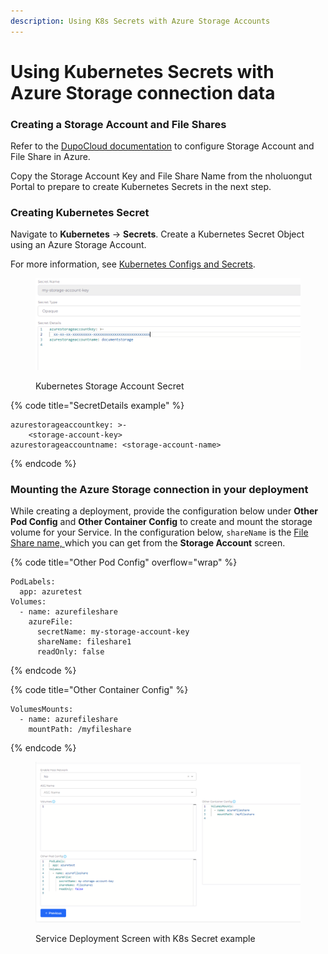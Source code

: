 ```yaml
---
description: Using K8s Secrets with Azure Storage Accounts
---
```


# Using Kubernetes Secrets with Azure Storage connection data

### **Creating a Storage Account and File Shares**

Refer to the [DupoCloud documentation](using-kubernetes-secrets-with-azure-storage-connection-data.md#creating-a-storage-account-and-file-shares) to configure Storage Account and File Share in Azure.

Copy the Storage Account Key and File Share Name from the nholuongut Portal to prepare to create Kubernetes Secrets in the next step.

### **Creating Kubernetes Secret**

Navigate to **Kubernetes** -> **Secrets**. Create a Kubernetes Secret Object using an Azure Storage Account.&#x20;

For more information, see [Kubernetes Configs and Secrets](./).

<figure><img src="../../.gitbook/assets/image (381).png" alt=""><figcaption><p>Kubernetes Storage Account Secret</p></figcaption></figure>

{% code title="SecretDetails example" %}
```
azurestorageaccountkey: >-
    <storage-account-key>
azurestorageaccountname: <storage-account-name>
```
{% endcode %}

### Mounting the Azure Storage connection in your deployment

While creating a deployment, provide the configuration below under **Other Pod Config** and **Other Container Config** to create and mount the storage volume for your Service. In the configuration below, `shareName` is the [File Share name, ](../../overview-2/azure-services/storage-account.md#create-and-view-file-shares)which you can get from the **Storage Account** screen.

{% code title="Other Pod Config" overflow="wrap" %}
```
PodLabels:
  app: azuretest
Volumes:
  - name: azurefileshare
    azureFile:
      secretName: my-storage-account-key
      shareName: fileshare1
      readOnly: false
```
{% endcode %}

{% code title="Other Container Config" %}
```
VolumesMounts:
  - name: azurefileshare
    mountPath: /myfileshare
```
{% endcode %}

<figure><img src="../../.gitbook/assets/image (382).png" alt=""><figcaption><p>Service Deployment Screen with K8s Secret example</p></figcaption></figure>
